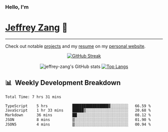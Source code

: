 
### Hello, I'm 
# [Jeffrey Zang](https://www.linkedin.com/in/jeffreyzang/) 🦀

---

Check out notable [projects](https://jeffz.dev/projects) and my [resume](https://jeffz.dev/resume) on my [personal website](https://jeffz.dev/).

<div align = 'center'>

[![GitHub Streak](https://github-readme-streak-stats.herokuapp.com/?user=jeffrey-zang&theme=tokyonight)](https://git.io/streak-stats)
<br></br>
![jeffrey-zang's GitHub stats](https://github-readme-stats.vercel.app/api?username=jeffrey-zang&show_icons=true&theme=tokyonight&hide_rank=true&hide=stars) 
[![Top Langs](https://github-readme-stats.vercel.app/api/top-langs/?username=jeffrey-zang&hide=ShaderLab,HLSL&layout=compact&theme=tokyonight)](https://github.com/anuraghazra/github-readme-stats)

</div>

## 📊 &nbsp;Weekly Development Breakdown
<!--START_SECTION:waka-->

```txt
Total Time: 7 hrs 31 mins

TypeScript    5 hrs           ████████████████▓░░░░░░░░   66.59 %
JavaScript    1 hr 33 mins    █████▒░░░░░░░░░░░░░░░░░░░   20.68 %
Markdown      36 mins         ██░░░░░░░░░░░░░░░░░░░░░░░   08.12 %
JSON          8 mins          ▒░░░░░░░░░░░░░░░░░░░░░░░░   01.90 %
JSON5         4 mins          ▒░░░░░░░░░░░░░░░░░░░░░░░░   00.94 %
```

<!--END_SECTION:waka-->

